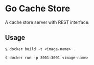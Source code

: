 # Go Cache Store

A cache store server with REST interface.

## Usage

```console
$ docker build -t <image-name> .
```

```console
$ docker run -p 3001:3001 <image-name>
```
